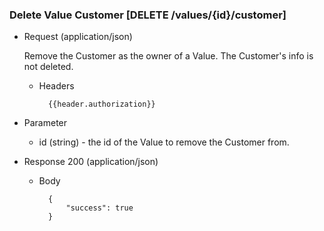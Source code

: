 ### Delete Value Customer [DELETE /values/{id}/customer]

+ Request (application/json)

    Remove the Customer as the owner of a Value.  The Customer's info is not deleted.

    + Headers
    
            {{header.authorization}}

+ Parameter
    + id (string) - the id of the Value to remove the Customer from.

+ Response 200 (application/json)

    + Body

            {
                "success": true
            }

